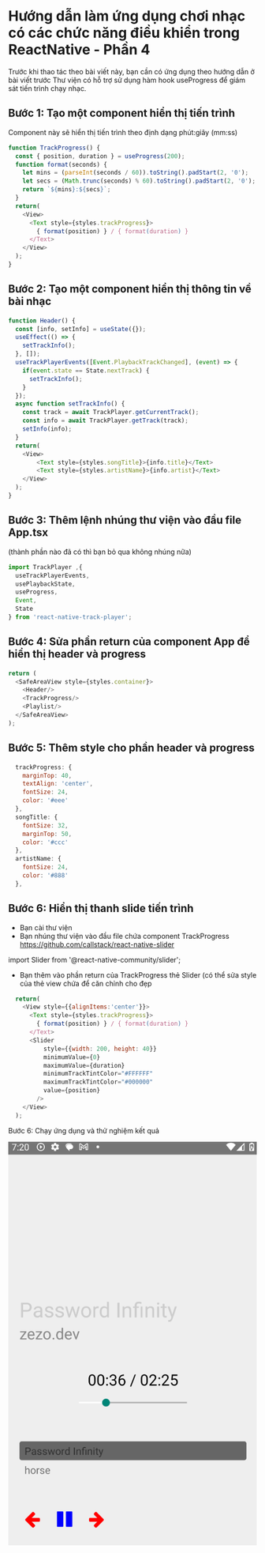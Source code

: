 # Hướng dẫn làm ứng dụng chơi nhạc có các chức năng điều khiển trong ReactNative - Phần 4

Trước khi thao tác theo bài viết này, bạn cần có ứng dụng theo hướng dẫn ở bài viết trước
Thư viện có hỗ trợ sử dụng hàm hook useProgress để giám sát tiến trình chạy nhạc.

## Bước 1: Tạo một component hiển thị tiến trình
Component này sẽ hiển thị tiến trình theo định dạng phút:giây (mm:ss)

```javascript
function TrackProgress() {
  const { position, duration } = useProgress(200);
  function format(seconds) {
    let mins = (parseInt(seconds / 60)).toString().padStart(2, '0');
    let secs = (Math.trunc(seconds) % 60).toString().padStart(2, '0');
    return `${mins}:${secs}`;
  }
  return(
    <View>
      <Text style={styles.trackProgress}>
        { format(position) } / { format(duration) }
      </Text>
    </View>
  );
}
```

## Bước 2: Tạo một component hiển thị thông tin về bài nhạc

```javascript
function Header() {
  const [info, setInfo] = useState({});
  useEffect(() => {
    setTrackInfo();
  }, []);
  useTrackPlayerEvents([Event.PlaybackTrackChanged], (event) => {
    if(event.state == State.nextTrack) {
      setTrackInfo();
    }
  });
  async function setTrackInfo() {
    const track = await TrackPlayer.getCurrentTrack();
    const info = await TrackPlayer.getTrack(track);
    setInfo(info);
  }
  return(
    <View>
        <Text style={styles.songTitle}>{info.title}</Text>
        <Text style={styles.artistName}>{info.artist}</Text>
    </View>
  );
}
```

## Bước 3: Thêm lệnh nhúng thư viện vào đầu file App.tsx
(thành phần nào đã có thì bạn bỏ qua không nhúng nữa)
```javascript
import TrackPlayer ,{
  useTrackPlayerEvents,
  usePlaybackState,
  useProgress,
  Event,
  State
} from 'react-native-track-player';
```

## Bước 4: Sửa phần return của component App để hiển thị header và progress

```javascript
return (
  <SafeAreaView style={styles.container}>
    <Header/>
    <TrackProgress/>
    <Playlist/>
  </SafeAreaView>
);
```
## Bước 5: Thêm style cho phần header và progress
```javascript
  trackProgress: {
    marginTop: 40,
    textAlign: 'center',
    fontSize: 24,
    color: '#eee'
  },
  songTitle: {
    fontSize: 32,
    marginTop: 50,
    color: '#ccc'
  },
  artistName: {
    fontSize: 24,
    color: '#888'
  },
```
## Bước 6: Hiển thị thanh slide tiến trình
- Bạn cài thư viện 
- Bạn nhúng thư viện vào đầu file chứa component  TrackProgress 
https://github.com/callstack/react-native-slider 

import Slider from '@react-native-community/slider';
- Bạn thêm vào phần return của TrackProgress thẻ Slider (có thể sửa style của thẻ view chứa để căn chỉnh cho đẹp

```javascript
  return(
    <View style={{alignItems:'center'}}>
      <Text style={styles.trackProgress}>
        { format(position) } / { format(duration) }
      </Text>
      <Slider
          style={{width: 200, height: 40}}
          minimumValue={0}
          maximumValue={duration}
          minimumTrackTintColor="#FFFFFF"
          maximumTrackTintColor="#000000"
          value={position}
        />
    </View>
  );
```
Bước 6: Chạy ứng dụng và thử nghiệm kết quả

![Chạy nhạc có hiện tiến trình](https://raw.githubusercontent.com/spxedu/huong-dan-music-react-native/refs/heads/main/progress.png)
